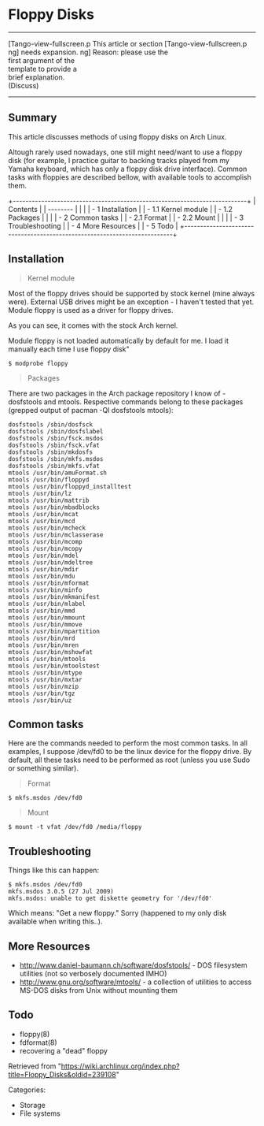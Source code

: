 Floppy Disks
============

  ------------------------ ------------------------ ------------------------
  [Tango-view-fullscreen.p This article or section  [Tango-view-fullscreen.p
  ng]                      needs expansion.         ng]
                           Reason: please use the   
                           first argument of the    
                           template to provide a    
                           brief explanation.       
                           (Discuss)                
  ------------------------ ------------------------ ------------------------

  Summary
  ---------------------------------------------------------------------
  This article discusses methods of using floppy disks on Arch Linux.

Altough rarely used nowadays, one still might need/want to use a floppy
disk (for example, I practice guitar to backing tracks played from my
Yamaha keyboard, which has only a floppy disk drive interface). Common
tasks with floppies are described bellow, with available tools to
accomplish them.

+--------------------------------------------------------------------------+
| Contents                                                                 |
| --------                                                                 |
|                                                                          |
| -   1 Installation                                                       |
|     -   1.1 Kernel module                                                |
|     -   1.2 Packages                                                     |
|                                                                          |
| -   2 Common tasks                                                       |
|     -   2.1 Format                                                       |
|     -   2.2 Mount                                                        |
|                                                                          |
| -   3 Troubleshooting                                                    |
| -   4 More Resources                                                     |
| -   5 Todo                                                               |
+--------------------------------------------------------------------------+

Installation
------------

> Kernel module

Most of the floppy drives should be supported by stock kernel (mine
always were). External USB drives might be an exception - I haven't
tested that yet. Module floppy is used as a driver for floppy drives.

As you can see, it comes with the stock Arch kernel.

Module floppy is not loaded automatically by default for me. I load it
manually each time I use floppy disk"

    $ modprobe floppy

> Packages

There are two packages in the Arch package repository I know of -
dosfstools and mtools. Respective commands belong to these packages
(grepped output of pacman -Ql dosfstools mtools):

    dosfstools /sbin/dosfsck
    dosfstools /sbin/dosfslabel
    dosfstools /sbin/fsck.msdos
    dosfstools /sbin/fsck.vfat
    dosfstools /sbin/mkdosfs
    dosfstools /sbin/mkfs.msdos
    dosfstools /sbin/mkfs.vfat
    mtools /usr/bin/amuFormat.sh
    mtools /usr/bin/floppyd
    mtools /usr/bin/floppyd_installtest
    mtools /usr/bin/lz
    mtools /usr/bin/mattrib
    mtools /usr/bin/mbadblocks
    mtools /usr/bin/mcat
    mtools /usr/bin/mcd
    mtools /usr/bin/mcheck
    mtools /usr/bin/mclasserase
    mtools /usr/bin/mcomp
    mtools /usr/bin/mcopy
    mtools /usr/bin/mdel
    mtools /usr/bin/mdeltree
    mtools /usr/bin/mdir
    mtools /usr/bin/mdu
    mtools /usr/bin/mformat
    mtools /usr/bin/minfo
    mtools /usr/bin/mkmanifest
    mtools /usr/bin/mlabel
    mtools /usr/bin/mmd
    mtools /usr/bin/mmount
    mtools /usr/bin/mmove
    mtools /usr/bin/mpartition
    mtools /usr/bin/mrd
    mtools /usr/bin/mren
    mtools /usr/bin/mshowfat
    mtools /usr/bin/mtools
    mtools /usr/bin/mtoolstest
    mtools /usr/bin/mtype
    mtools /usr/bin/mxtar
    mtools /usr/bin/mzip
    mtools /usr/bin/tgz
    mtools /usr/bin/uz

Common tasks
------------

Here are the commands needed to perform the most common tasks. In all
examples, I suppose /dev/fd0 to be the linux device for the floppy
drive. By default, all these tasks need to be performed as root (unless
you use Sudo or something similar).

> Format

    $ mkfs.msdos /dev/fd0

> Mount

    $ mount -t vfat /dev/fd0 /media/floppy

Troubleshooting
---------------

Things like this can happen:

    $ mkfs.msdos /dev/fd0 
    mkfs.msdos 3.0.5 (27 Jul 2009)
    mkfs.msdos: unable to get diskette geometry for '/dev/fd0'

Which means: "Get a new floppy." Sorry (happened to my only disk
available when writing this..).

More Resources
--------------

-   http://www.daniel-baumann.ch/software/dosfstools/ - DOS filesystem
    utilities (not so verbosely documented IMHO)
-   http://www.gnu.org/software/mtools/ - a collection of utilities to
    access MS-DOS disks from Unix without mounting them

Todo
----

-   floppy(8)
-   fdformat(8)
-   recovering a "dead" floppy

Retrieved from
"https://wiki.archlinux.org/index.php?title=Floppy_Disks&oldid=239108"

Categories:

-   Storage
-   File systems
